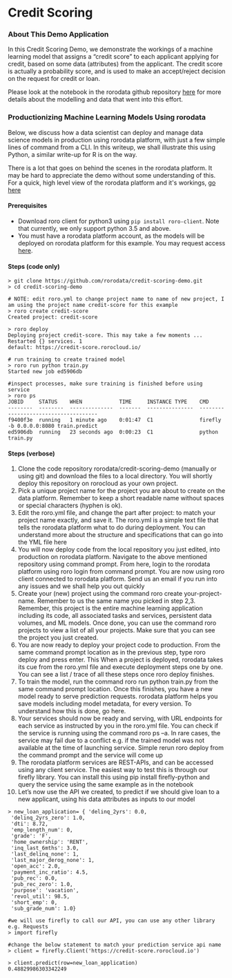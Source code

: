 # Credit Scoring

### About This Demo Application
In this Credit Scoring Demo, we demonstrate the workings of a machine learning model that assigns a “credit score” to each applicant applying for credit, based on some data (attributes) from the applicant. The credit score is actually a probability score, and is used to make an accept/reject decision on the request for credit or loan. 

Please look at the notebook in the rorodata github repository [here](https://github.com/rorodata/credit-scoring-demo/blob/master/notebooks/Credit_Scoring_NB.ipynb) for more details about the modelling and data that went into this effort.

### Productionizing Machine Learning Models Using rorodata 
Below, we discuss how a data scientist can deploy and manage data science models in production using rorodata platform, with just a few simple lines of command from a CLI. In this writeup, we shall illustrate this using Python, a similar write-up for R is on the way. 

There is a lot that goes on behind the scenes in the rorodata platform. It may be hard to appreciate the demo without some understanding of this. For a quick, high level view of the rorodata platform and it's workings, [go here](https://github.com/rorodata/documents/blob/master/about-rorodata.md)


#### Prerequisites
- Download roro client for python3 using `pip install roro-client`. Note that currently, we only support python 3.5 and above.
- You must have a rorodata platform account, as the models will be deployed on rorodata platform for this example. You may request access [here](http://www.rorodata.com).

#### Steps (code only)
```
> git clone https://github.com/rorodata/credit-scoring-demo.git
> cd credit-scoring-demo

# NOTE: edit roro.yml to change project name to name of new project, I am using the project name credit-score for this example
> roro create credit-score
Created project: credit-score

> roro deploy
Deploying project credit-score. This may take a few moments ...
Restarted {} services. 1
default: https://credit-score.rorocloud.io/

# run training to create trained model
> roro run python train.py
Started new job ed5906db

#inspect processes, make sure training is finished before using service
> roro ps
JOBID     STATUS    WHEN            TIME     INSTANCE TYPE    CMD
--------  --------  --------------  -------  ---------------  -------------------------------------
f9400f3e  running   1 minute ago    0:01:47  C1               firefly -b 0.0.0.0:8080 train.predict
ed5906db  running   23 seconds ago  0:00:23  C1               python train.py

```


#### Steps (verbose)
1.	Clone the code repository rorodata/credit-scoring-demo (manually or using git) and download the files to a local directory. You will shortly deploy this repository on rorocloud as your own project.
2.	Pick a unique project name for the project you are about to create on the data platform. Remember to keep a short readable name without spaces or special characters (hyphen is ok). 
3.	Edit the roro.yml file, and change the part after project: to match your project name exactly, and save it. The roro.yml is a simple text file that tells the rorodata platform what to do during deployment. You can understand more about the structure and specifications that can go into the YML file here
4.	You will now deploy code from the local repository you just edited, into production on rorodata platform.  Navigate to the above mentioned repository using command prompt. From here, login to the rorodata platform using roro login from command prompt. You are now using roro client connected to rorodata platform. Send us an email if you run into any issues and we shall help you out quickly
5.	Create your (new) project using the command roro create your-project-name. Remember to us the same name you picked in step 2,3. Remember, this project is the entire machine learning application including its code, all associated tasks and services, persistent data volumes, and ML models. Once done, you can use the command roro projects to view a list of all your projects. Make sure that you can see the project you just created.
6.	You are now ready to deploy your project code to production. From the same command prompt location as in the previous step, type roro deploy and press enter. This When a project is deployed, rorodata takes its cue from the roro.yml file and execute deployment steps one by one. You can see a list / trace of all these steps once roro deploy finishes.
7.	To train the model, run the command roro run python train.py from the same command prompt location. Once this finishes, you have a new model ready to serve prediction requests. rorodata platform helps you save models including model metadata, for every version. To understand how this is done, go here.
8.	Your services should now be ready and serving, with URL endpoints for each service as instructed by you in the roro.yml file.   You can check if the service is running using the command roro ps –a.  In rare cases, the service may fail due to a conflict e.g. if the trained model was not available at the time of launching service. Simple rerun roro deploy from the command prompt and the service will come up 
9.	The rorodata platform services are REST-APIs, and can be accessed using any client service. The easiest way to test this is through our firefly library. You can install this using pip install firefly-python and query the service using the same example as in the notebook
10.	Let’s now use the API we created, to predict if we should give loan to a new applicant, using his data attributes as inputs to our model


```
> new_loan_application= { 'delinq_2yrs': 0.0,
 'delinq_2yrs_zero': 1.0,
 'dti': 8.72,
 'emp_length_num': 0,
 'grade': 'F',
 'home_ownership': 'RENT',
 'inq_last_6mths': 3.0,
 'last_delinq_none': 1,
 'last_major_derog_none': 1,
 'open_acc': 2.0,
 'payment_inc_ratio': 4.5,
 'pub_rec': 0.0,
 'pub_rec_zero': 1.0,
 'purpose': 'vacation',
 'revol_util': 98.5,
 'short_emp': 0,
 'sub_grade_num': 1.0}

#we will use firefly to call our API, you can use any other library e.g. Requests
> import firefly

#change the below statement to match your prediction service api name
> client = firefly.Client('https://credit-score.rorocloud.io')

> client.predict(row=new_loan_application)
0.48829986303342249
```
